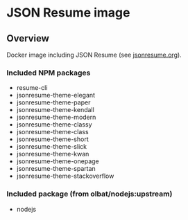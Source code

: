 # JSON Resume image

## Overview
Docker image including JSON Resume (see [jsonresume.org](https://jsonresume.org/)).

### Included NPM packages
* resume-cli
* jsonresume-theme-elegant
* jsonresume-theme-paper
* jsonresume-theme-kendall
* jsonresume-theme-modern
* jsonresume-theme-classy
* jsonresume-theme-class
* jsonresume-theme-short
* jsonresume-theme-slick
* jsonresume-theme-kwan
* jsonresume-theme-onepage
* jsonresume-theme-spartan
* jsonresume-theme-stackoverflow

### Included package (from olbat/nodejs:upstream)
* nodejs

